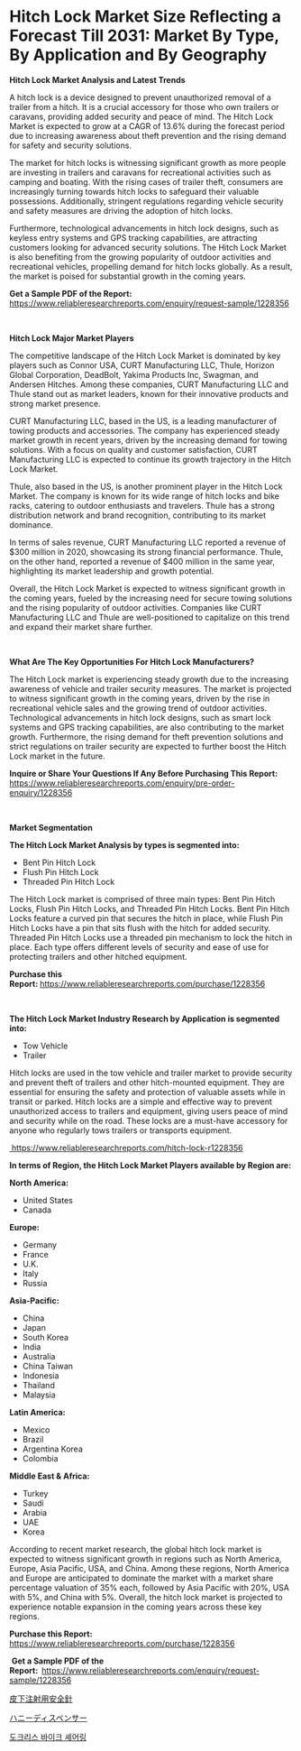 <p><h1>Hitch Lock Market Size Reflecting a Forecast Till 2031: Market By Type, By Application and By Geography</h1></p><p><strong>Hitch Lock Market Analysis and Latest Trends</strong></p>
<p><p>A hitch lock is a device designed to prevent unauthorized removal of a trailer from a hitch. It is a crucial accessory for those who own trailers or caravans, providing added security and peace of mind. The Hitch Lock Market is expected to grow at a CAGR of 13.6% during the forecast period due to increasing awareness about theft prevention and the rising demand for safety and security solutions.</p><p>The market for hitch locks is witnessing significant growth as more people are investing in trailers and caravans for recreational activities such as camping and boating. With the rising cases of trailer theft, consumers are increasingly turning towards hitch locks to safeguard their valuable possessions. Additionally, stringent regulations regarding vehicle security and safety measures are driving the adoption of hitch locks.</p><p>Furthermore, technological advancements in hitch lock designs, such as keyless entry systems and GPS tracking capabilities, are attracting customers looking for advanced security solutions. The Hitch Lock Market is also benefiting from the growing popularity of outdoor activities and recreational vehicles, propelling demand for hitch locks globally. As a result, the market is poised for substantial growth in the coming years.</p></p>
<p><strong>Get a Sample PDF of the Report:&nbsp;</strong> <a href="https://www.reliableresearchreports.com/enquiry/request-sample/1228356">https://www.reliableresearchreports.com/enquiry/request-sample/1228356</a></p>
<p>&nbsp;</p>
<p><strong>Hitch Lock Major Market Players</strong></p>
<p><p>The competitive landscape of the Hitch Lock Market is dominated by key players such as Connor USA, CURT Manufacturing LLC, Thule, Horizon Global Corporation, DeadBolt, Yakima Products Inc, Swagman, and Andersen Hitches. Among these companies, CURT Manufacturing LLC and Thule stand out as market leaders, known for their innovative products and strong market presence.</p><p>CURT Manufacturing LLC, based in the US, is a leading manufacturer of towing products and accessories. The company has experienced steady market growth in recent years, driven by the increasing demand for towing solutions. With a focus on quality and customer satisfaction, CURT Manufacturing LLC is expected to continue its growth trajectory in the Hitch Lock Market.</p><p>Thule, also based in the US, is another prominent player in the Hitch Lock Market. The company is known for its wide range of hitch locks and bike racks, catering to outdoor enthusiasts and travelers. Thule has a strong distribution network and brand recognition, contributing to its market dominance.</p><p>In terms of sales revenue, CURT Manufacturing LLC reported a revenue of $300 million in 2020, showcasing its strong financial performance. Thule, on the other hand, reported a revenue of $400 million in the same year, highlighting its market leadership and growth potential.</p><p>Overall, the Hitch Lock Market is expected to witness significant growth in the coming years, fueled by the increasing need for secure towing solutions and the rising popularity of outdoor activities. Companies like CURT Manufacturing LLC and Thule are well-positioned to capitalize on this trend and expand their market share further.</p></p>
<p>&nbsp;</p>
<p><strong>What Are The Key Opportunities For Hitch Lock Manufacturers?</strong></p>
<p><p>The Hitch Lock market is experiencing steady growth due to the increasing awareness of vehicle and trailer security measures. The market is projected to witness significant growth in the coming years, driven by the rise in recreational vehicle sales and the growing trend of outdoor activities. Technological advancements in hitch lock designs, such as smart lock systems and GPS tracking capabilities, are also contributing to the market growth. Furthermore, the rising demand for theft prevention solutions and strict regulations on trailer security are expected to further boost the Hitch Lock market in the future.</p></p>
<p><strong>Inquire or Share Your Questions If Any Before Purchasing This Report:</strong> <a href="https://www.reliableresearchreports.com/enquiry/pre-order-enquiry/1228356">https://www.reliableresearchreports.com/enquiry/pre-order-enquiry/1228356</a></p>
<p>&nbsp;</p>
<p><strong>Market Segmentation</strong></p>
<p><strong>The Hitch Lock Market Analysis by types is segmented into:</strong></p>
<p><ul><li>Bent Pin Hitch Lock</li><li>Flush Pin Hitch Lock</li><li>Threaded Pin Hitch Lock</li></ul></p>
<p><p>The Hitch Lock market is comprised of three main types: Bent Pin Hitch Locks, Flush Pin Hitch Locks, and Threaded Pin Hitch Locks. Bent Pin Hitch Locks feature a curved pin that secures the hitch in place, while Flush Pin Hitch Locks have a pin that sits flush with the hitch for added security. Threaded Pin Hitch Locks use a threaded pin mechanism to lock the hitch in place. Each type offers different levels of security and ease of use for protecting trailers and other hitched equipment.</p></p>
<p><strong>Purchase this Report:&nbsp;</strong><a href="https://www.reliableresearchreports.com/purchase/1228356">https://www.reliableresearchreports.com/purchase/1228356</a></p>
<p>&nbsp;</p>
<p><strong>The Hitch Lock Market Industry Research by Application is segmented into:</strong></p>
<p><ul><li>Tow Vehicle</li><li>Trailer</li></ul></p>
<p><p>Hitch locks are used in the tow vehicle and trailer market to provide security and prevent theft of trailers and other hitch-mounted equipment. They are essential for ensuring the safety and protection of valuable assets while in transit or parked. Hitch locks are a simple and effective way to prevent unauthorized access to trailers and equipment, giving users peace of mind and security while on the road. These locks are a must-have accessory for anyone who regularly tows trailers or transports equipment.</p></p>
<p><a href="https://www.reliableresearchreports.com/hitch-lock-r1228356">&nbsp;https://www.reliableresearchreports.com/hitch-lock-r1228356</a></p>
<p><strong>In terms of Region, the Hitch Lock Market Players available by Region are:</strong></p>
<p>
    <p> <strong> North America: </strong>
        <ul>
            <li>United States</li>
            <li>Canada</li>
        </ul>
        </p> 
    <p> <strong> Europe: </strong>
        <ul>
            <li>Germany</li>
            <li>France</li>
            <li>U.K.</li>
            <li>Italy</li>
            <li>Russia</li>
        </ul>
        </p> 
    <p> <strong> Asia-Pacific: </strong>
        <ul>
            <li>China</li>
            <li>Japan</li>
            <li>South Korea</li>
            <li>India</li>
            <li>Australia</li>
            <li>China Taiwan</li>
            <li>Indonesia</li>
            <li>Thailand</li>
            <li>Malaysia</li>
        </ul>
        </p> 
    <p> <strong> Latin America: </strong>
        <ul>
            <li>Mexico</li>
            <li>Brazil</li>
            <li>Argentina Korea</li>
            <li>Colombia</li>
        </ul>
        </p> 
    <p> <strong> Middle East & Africa: </strong>
        <ul>
            <li>Turkey</li>
            <li>Saudi</li>
            <li>Arabia</li>
            <li>UAE</li>
            <li>Korea</li>
        </ul>
    </p>
    </p>
<p><p>According to recent market research, the global hitch lock market is expected to witness significant growth in regions such as North America, Europe, Asia Pacific, USA, and China. Among these regions, North America and Europe are anticipated to dominate the market with a market share percentage valuation of 35% each, followed by Asia Pacific with 20%, USA with 5%, and China with 5%. Overall, the hitch lock market is projected to experience notable expansion in the coming years across these key regions.</p></p>
<p><strong>Purchase this Report: </strong><a href="https://www.reliableresearchreports.com/purchase/1228356">https://www.reliableresearchreports.com/purchase/1228356</a></p>
<p>&nbsp;<strong>Get a Sample PDF of the Report:&nbsp;&nbsp;</strong><a href="https://www.reliableresearchreports.com/enquiry/request-sample/1228356">https://www.reliableresearchreports.com/enquiry/request-sample/1228356</a></p>
<p><strong></strong></p>
<p><p><a href="https://github.com/CloydAbbott2023/Market-Research-Report-List-1/blob/main/648043930552.md">皮下注射用安全針</a></p><p><a href="https://medium.com/@jackparker654/%E3%83%8F%E3%83%8B%E3%83%BC%E3%83%87%E3%82%A3%E3%82%B9%E3%83%9A%E3%83%B3%E3%82%B5%E3%83%BC%E5%B8%82%E5%A0%B4-%E7%AB%B6%E4%BA%89%E5%88%86%E6%9E%90-%E5%B8%82%E5%A0%B4%E3%83%88%E3%83%AC%E3%83%B3%E3%83%89-2031%E5%B9%B4%E3%81%BE%E3%81%A7%E3%81%AE%E4%BA%88%E6%B8%AC-8c45dd792187">ハニーディスペンサー</a></p><p><a href="https://medium.com/@juracy1980/%EB%8F%85%EB%A6%BD%ED%98%95-%EC%9E%90%EC%A0%84%EA%B1%B0-%EA%B3%B5%EC%9C%A0-%EC%8B%9C%EC%9E%A5-%EC%A7%80%ED%91%9C-%ED%95%B4%EC%84%9D-%EC%8B%9C%EC%9E%A5-%EC%A0%90%EC%9C%A0%EC%9C%A8-%ED%8A%B8%EB%A0%8C%EB%93%9C-%EB%B0%8F-%EC%84%B1%EC%9E%A5-%ED%8C%A8%ED%84%B4-d18e4a7d3c33">도크리스 바이크 셰어링</a></p></p>